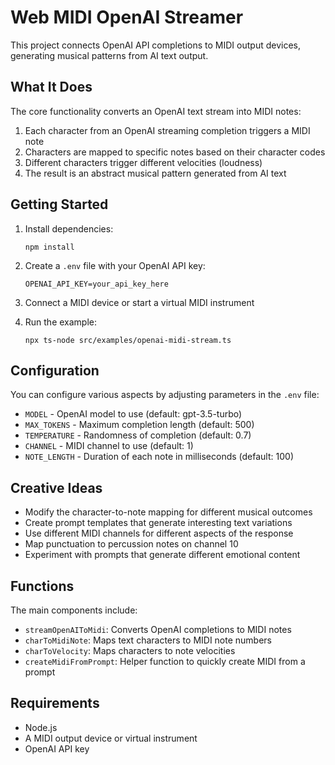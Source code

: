 # Web MIDI OpenAI Streamer

This project connects OpenAI API completions to MIDI output devices, generating musical patterns from AI text output.

## What It Does

The core functionality converts an OpenAI text stream into MIDI notes:

1. Each character from an OpenAI streaming completion triggers a MIDI note
2. Characters are mapped to specific notes based on their character codes
3. Different characters trigger different velocities (loudness)
4. The result is an abstract musical pattern generated from AI text

## Getting Started

1. Install dependencies:
   ```
   npm install
   ```

2. Create a `.env` file with your OpenAI API key:
   ```
   OPENAI_API_KEY=your_api_key_here
   ```

3. Connect a MIDI device or start a virtual MIDI instrument

4. Run the example:
   ```
   npx ts-node src/examples/openai-midi-stream.ts
   ```

## Configuration

You can configure various aspects by adjusting parameters in the `.env` file:
- `MODEL` - OpenAI model to use (default: gpt-3.5-turbo)
- `MAX_TOKENS` - Maximum completion length (default: 500)
- `TEMPERATURE` - Randomness of completion (default: 0.7)
- `CHANNEL` - MIDI channel to use (default: 1)
- `NOTE_LENGTH` - Duration of each note in milliseconds (default: 100)

## Creative Ideas

- Modify the character-to-note mapping for different musical outcomes
- Create prompt templates that generate interesting text variations
- Use different MIDI channels for different aspects of the response
- Map punctuation to percussion notes on channel 10
- Experiment with prompts that generate different emotional content

## Functions

The main components include:

- `streamOpenAIToMidi`: Converts OpenAI completions to MIDI notes
- `charToMidiNote`: Maps text characters to MIDI note numbers
- `charToVelocity`: Maps characters to note velocities
- `createMidiFromPrompt`: Helper function to quickly create MIDI from a prompt

## Requirements

- Node.js
- A MIDI output device or virtual instrument
- OpenAI API key